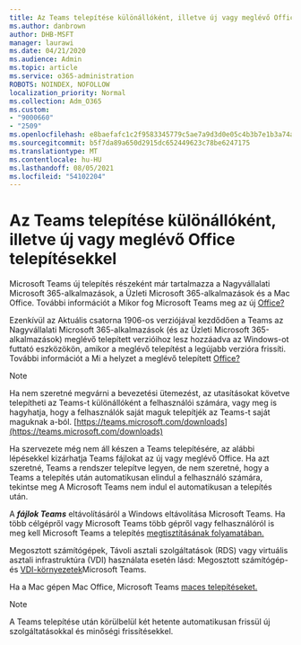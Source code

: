 ```yaml
---
title: Az Teams telepítése különállóként, illetve új vagy meglévő Office telepítésekkel
ms.author: danbrown
author: DHB-MSFT
manager: laurawi
ms.date: 04/21/2020
ms.audience: Admin
ms.topic: article
ms.service: o365-administration
ROBOTS: NOINDEX, NOFOLLOW
localization_priority: Normal
ms.collection: Adm_O365
ms.custom:
- "9000660"
- "2509"
ms.openlocfilehash: e8baefafc1c2f9583345779c5ae7a9d3d0e05c4b3b7e1b3a74a9a22f7ceed02a
ms.sourcegitcommit: b5f7da89a650d2915dc652449623c78be6247175
ms.translationtype: MT
ms.contentlocale: hu-HU
ms.lasthandoff: 08/05/2021
ms.locfileid: "54102204"
---
```

# <a name="deploying-teams-as-standalone-or-with-new-or-existing-office-installations"></a>Az Teams telepítése különállóként, illetve új vagy meglévő Office telepítésekkel

Microsoft Teams új telepítés részeként már  tartalmazza a Nagyvállalati Microsoft 365-alkalmazások, a Üzleti Microsoft 365-alkalmazások és a Mac Office. További információt a Mikor fog Microsoft Teams meg az új [Office?](https://docs.microsoft.com/deployoffice/teams-install#when-will-microsoft-teams-start-being-included-with-new-installations-of-microsoft-365-apps)

Ezenkívül az Aktuális csatorna 1906-os verziójával kezdődően  a Teams az Nagyvállalati Microsoft 365-alkalmazások (és az Üzleti Microsoft 365-alkalmazások) meglévő telepített verzióihoz lesz hozzáadva az Windows-ot futtató eszközökön, amikor a meglévő telepítést a legújabb verzióra frissíti. További információt a Mi a helyzet a meglévő telepített [Office?](https://docs.microsoft.com/deployoffice/teams-install#what-about-existing-installations-of-microsoft-365-apps)

> [!NOTE]
> Ha nem szeretné megvárni a bevezetési ütemezést, az utasításokat követve telepítheti [](https://docs.microsoft.com/MicrosoftTeams/msi-deployment) az Teams-t különállóként a felhasználói számára, vagy meg is hagyhatja, hogy a felhasználók saját maguk telepítjék az Teams-t saját maguknak a-ból. [https://teams.microsoft.com/downloads](https://teams.microsoft.com/downloads)

Ha szervezete még nem áll készen a Teams telepítésére, az  alábbi lépésekkel kizárhatja [](https://docs.microsoft.com/deployoffice/teams-install#use-group-policy-to-control-the-installation-of-microsoft-teams) Teams fájlokat az új vagy meglévő Office. [](https://docs.microsoft.com/deployoffice/teams-install#how-to-exclude-microsoft-teams-from-new-installations-of-microsoft-365-apps) Ha azt szeretné, Teams a rendszer telepítve legyen, de nem szeretné, hogy a Teams [](https://docs.microsoft.com/deployoffice/teams-install#use-group-policy-to-prevent-microsoft-teams-from-starting-automatically-after-installation)a telepítés után automatikusan elindul a felhasználó számára, tekintse meg A Microsoft Teams nem indul el automatikusan a telepítés után.

A ***fájlok Teams*** eltávolításáról a Windows eltávolítása [](https://support.office.com/article/3b159754-3c26-4952-abe7-57d27f5f4c81)Microsoft Teams. Ha több célgépről vagy Microsoft Teams több gépről vagy felhasználóról is meg kell Microsoft Teams a telepítés [megtisztításának folyamatában.](https://docs.microsoft.com/microsoftteams/scripts/powershell-script-teams-deployment-clean-up)

Megosztott számítógépek, Távoli asztali szolgáltatások (RDS) vagy virtuális asztali infrastruktúra (VDI) használata esetén lásd: Megosztott számítógép- és [VDI-környezetek](https://docs.microsoft.com/deployoffice/teams-install#shared-computer-and-vdi-environments-with-microsoft-teams)Microsoft Teams.

Ha a Mac gépen Mac Office, Microsoft Teams [maces telepítéseket.](https://docs.microsoft.com/deployoffice/teams-install#microsoft-teams-installations-on-a-mac)

> [!NOTE]
> A Teams telepítése után körülbelül két [](https://docs.microsoft.com/deployoffice/teams-install#feature-and-quality-updates-for-microsoft-teams) hetente automatikusan frissül új szolgáltatásokkal és minőségi frissítésekkel. 